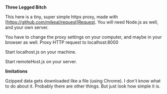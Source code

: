 **Three Legged Bitch**

This here is a tiny, super simple https proxy, made with [https://github.com/mikeal/request]Request. You will need Node.js as well, and your own server.

You have to change the proxy settings on your computer, and maybe in your browser as well. Proxy HTTP request to localhost:8000

Start localhost.js on your machine.

Start remoteHost.js on your server.

**limitations**

Gzipped data gets downloaded like a file (using Chrome). I don't know what to do about it. 
Probably there are other things. But just look how simple it is.
